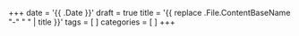 +++
date = '{{ .Date }}'
draft = true
title = '{{ replace .File.ContentBaseName "-" " " | title }}'
tags = [
]
categories = [
]
+++
